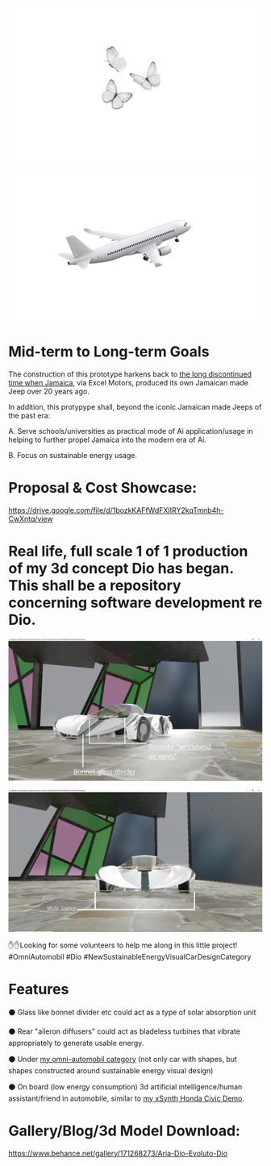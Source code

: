
![image](https://github.com/g0dEngineer/DIO-EVOLUTO-DIO/blob/main/data/images/0.png)

![image](https://github.com/g0dEngineer/DIO-EVOLUTO-DIO/blob/main/data/images/1.jpg)


# Mid-term to Long-term Goals 

The construction of this prototype harkens back to [the long discontinued time when Jamaica](https://www.orlandosentinel.com/2003/08/30/jamaica-enters-auto-business-with-1st-island-cruiser-jeep-2/), via Excel Motors, produced its own Jamaican made Jeep over 20 years ago.

In addition, this protypype shall, beyond the iconic Jamaican made Jeeps of the past era:

A. Serve schools/universities as practical mode of Ai application/usage in helping to further propel Jamaica into the modern era of Ai.

B. Focus on sustainable energy usage.


# Proposal & Cost Showcase:

https://drive.google.com/file/d/1bozkKAFfWdFXIIRY2kqTmnb4h-CwXntq/view



# Real life, full scale 1 of 1 production of my 3d concept Dio has began. This shall be a repository concerning software development re Dio.


![image](https://github.com/g0dEngineer/DIO-EVOLUTO-DIO/blob/main/data/images/1-annotated.png)

![image](https://github.com/g0dEngineer/DIO-EVOLUTO-DIO/blob/main/data/images/5-annotated.png)

✋✋Looking for some volunteers to help me along in this little project!
#OmniAutomobil #Dio #NewSustainableEnergyVisualCarDesignCategory


# Features

⚫ Glass like bonnet divider etc could act as a type of solar absorption unit

⚫ Rear "aileron diffusers" could act as bladeless turbines that vibrate appropriately to generate usable energy.

⚫ Under [my omni-automobil category](https://www.behance.net/gallery/125520935/TheOmniAutomobil-Sustainable-Energy-Visual-Car-Design) (not only car with shapes, but shapes constructed around sustainable energy visual design)

⚫ On board (low energy consumption) 3d artificial intelligence/human assistant/friend in automobile, similar to [my xSynth Honda Civic Demo](https://youtu.be/pxgLJSd3_-s).




# Gallery/Blog/3d Model Download:

https://www.behance.net/gallery/171268273/Aria-Dio-Evoluto-Dio


